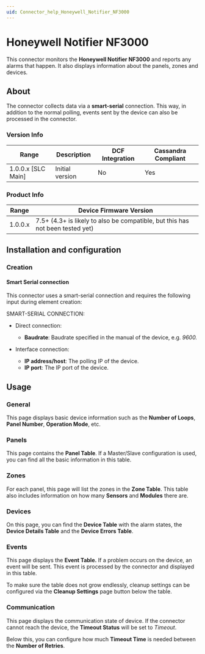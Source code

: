 ```yaml
---
uid: Connector_help_Honeywell_Notifier_NF3000
---
```


# Honeywell Notifier NF3000

This connector monitors the **Honeywell Notifier NF3000** and reports any alarms that happen. It also displays information about the panels, zones and devices.

## About

The connector collects data via a **smart-serial** connection. This way, in addition to the normal polling, events sent by the device can also be processed in the connector.

### Version Info

| Range | Description | DCF Integration | Cassandra Compliant |
|----------------------|-----------------|---------------------|-------------------------|
| 1.0.0.x [SLC Main]   | Initial version | No                  | Yes                     |

### Product Info

| Range     | Device Firmware Version                                                       |
|------------------|-------------------------------------------------------------------------------|
| 1.0.0.x          | 7.5+ (4.3+ is likely to also be compatible, but this has not been tested yet) |

## Installation and configuration

### Creation

#### Smart Serial connection

This connector uses a smart-serial connection and requires the following input during element creation:

SMART-SERIAL CONNECTION:

- Direct connection:

  - **Baudrate**: Baudrate specified in the manual of the device, e.g. *9600.*

- Interface connection:

  - **IP address/host**: The polling IP of the device.
  - **IP port**: The IP port of the device.

## Usage

### General

This page displays basic device information such as the **Number of Loops**, **Panel Number**, **Operation Mode**, etc.

### Panels

This page contains the **Panel Table**. If a Master/Slave configuration is used, you can find all the basic information in this table.

### Zones

For each panel, this page will list the zones in the **Zone Table**. This table also includes information on how many **Sensors** and **Modules** there are.

### Devices

On this page, you can find the **Device Table** with the alarm states, the **Device Details Table** and the **Device Errors Table**.

### Events

This page displays the **Event Table.** If a problem occurs on the device, an event will be sent. This event is processed by the connector and displayed in this table.

To make sure the table does not grow endlessly, cleanup settings can be configured via the **Cleanup Settings** page button below the table.

### Communication

This page displays the communication state of device. If the connector cannot reach the device, the **Timeout Status** will be set to *Timeout*.

Below this, you can configure how much **Timeout Time** is needed between the **Number of Retries**.
